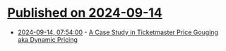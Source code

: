 # [Published on 2024-09-14](index.md)

* [2024-09-14, 07:54:00](https://soylentnews.org/article.pl?sid=24/09/12/1446249&from=rss) - [A Case Study in Ticketmaster Price Gouging aka Dynamic Pricing](https://soylentnews.org/article.pl?sid=24/09/12/1446249&from=rss)

